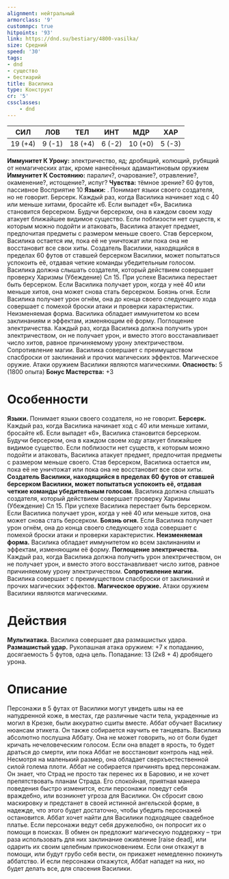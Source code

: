 ```yaml
---
alignment: нейтральный
armorclass: '9'
customnpc: true
hitpoints: '93'
link: https://dnd.su/bestiary/4800-vasilka/
size: Средний
speed: '30'
tags:
- dnd
- существо
- бестиарий
title: Василика
type: Конструкт
cr: '5'
cssclasses:
    - dnd
---
```



| СИЛ | ЛОВ | ТЕЛ | ИНТ | МДР | ХАР |
|---|---|---|---|---|---|
| 19 (+4) | 9 (-1) | 18 (+4) | 6 (-2) | 10 (+0) | 5 (-3) |
**Иммунитет К Урону:** электричество, яд; дробящий, колющий, рубящий от немагических атак, кроме нанесённых адамантиновым оружием
**Иммунитет К Состоянию:** паралич?, очарование?, отравление?, окаменение?, истощение?, испуг?
**Чувства:** тёмное зрение? 60 футов, пассивное Восприятие 10
**Языки:** . Понимает языки своего создателя, но не говорит.
Берсерк. Каждый раз, когда Василика начинает ход с 40 или меньше хитами, бросайте к6. Если выпадет «6», Василика становится берсерком. Будучи берсерком, она в каждом своем ходу атакует ближайшее видимое существо. Если поблизости нет существ, к которым можно подойти и атаковать, Василика атакует предмет, предпочитая предметы с размером меньше своего. Став берсерком, Василика остается им, пока её не уничтожат или пока она не восстановит все свои хиты.
Создатель Василики, находящийся в пределах 60 футов от ставшей берсерком Василики, может попытаться успокоить её, отдавая четкие команды убедительным голосом. Василика должна слышать создателя, который действием совершает проверку Харизмы (Убеждение) Сл 15. При успехе Василика перестает быть берсерком. Если Василика получает урон, когда у неё 40 или меньше хитов, она может снова стать берсерком.
Боязнь огня. Если Василика получает урон огнём, она до конца своего следующего хода совершает с помехой броски атаки и проверки характеристик.
Неизменяемая форма. Василика обладает иммунитетом ко всем заклинаниям и эффектам, изменяющим её форму.
Поглощение электричества. Каждый раз, когда Василика должна получить урон электричеством, он не получает урон, и вместо этого восстанавливает число хитов, равное причиняемому урону электричеством.
Сопротивление магии. Василика совершает с преимуществом спасброски от заклинаний и прочих магических эффектов.
Магическое оружие. Атаки оружием Василики являются магическими.
**Опасность:** 5 (1800 опыта)
**Бонус Мастерства:** +3


# Особенности
**Языки.** Понимает языки своего создателя, но не говорит.
**Берсерк.** Каждый раз, когда Василика начинает ход с 40 или меньше хитами, бросайте к6. Если выпадет «6», Василика становится берсерком. Будучи берсерком, она в каждом своем ходу атакует ближайшее видимое существо. Если поблизости нет существ, к которым можно подойти и атаковать, Василика атакует предмет, предпочитая предметы с размером меньше своего. Став берсерком, Василика остается им, пока её не уничтожат или пока она не восстановит все свои хиты.
**Создатель Василики, находящийся в пределах 60 футов от ставшей берсерком Василики, может попытаться успокоить её, отдавая четкие команды убедительным голосом.** Василика должна слышать создателя, который действием совершает проверку Харизмы (Убеждение) Сл 15. При успехе Василика перестает быть берсерком. Если Василика получает урон, когда у неё 40 или меньше хитов, она может снова стать берсерком.
**Боязнь огня.** Если Василика получает урон огнём, она до конца своего следующего хода совершает с помехой броски атаки и проверки характеристик.
**Неизменяемая форма.** Василика обладает иммунитетом ко всем заклинаниям и эффектам, изменяющим её форму.
**Поглощение электричества.** Каждый раз, когда Василика должна получить урон электричеством, он не получает урон, и вместо этого восстанавливает число хитов, равное причиняемому урону электричеством.
**Сопротивление магии.** Василика совершает с преимуществом спасброски от заклинаний и прочих магических эффектов.
**Магическое оружие.** Атаки оружием Василики являются магическими.


# Действия
**Мультиатака.** Василика совершает два размашистых удара.
**Размашистый удар.** Рукопашная атака оружием: +7 к попаданию, досягаемость 5 футов, одна цель. Попадание: 13 (2к8 + 4) дробящего урона.


# Описание
Персонажи в 5 футах от Василики могут увидеть швы на ее напудренной коже, в местах, где различные части тела, украденные из могил в Крезке, были аккуратно сшиты вместе. Аббат обучает Василику нюансам этикета. Он также собирается научить ее танцевать. Василика абсолютно послушна Аббату. Она не может говорить, но от боли будет кричать нечеловеческим голосом. Если она впадет в ярость, то будет драться до смерти, или пока Аббат не восстановит контроль над ней. Несмотря на маленький размер, она обладает сверхъестественной силой голема плоти. Аббат не собирается причинять вред персонажам. Он знает, что Страд не просто так перенес их в Баровию, и не хочет препятствовать планам Страда. Его спокойная, приятная манера поведения быстро изменится, если персонажи поведут себя враждебно, или возникнет угроза для Василики. Он сбросит свою маскировку и предстанет в своей истинной ангельской форме, в надежде, что этого будет достаточно, чтобы убедить персонажей остановится. Аббат хочет найти для Василики подходящее свадебное платье. Если персонажи ведут себя дружелюбно, он попросит их о помощи в поисках. В обмен он предложит магическую поддержку – три раза использовать для них заклинание оживление [raise dead], или одарить их своим целебным прикосновением. Если они откажут в помощи, или будут грубо себя вести, он прикажет немедленно покинуть аббатство. И если персонажи откажутся, Аббат нападет на них, но будет делать все, для спасения Василики.